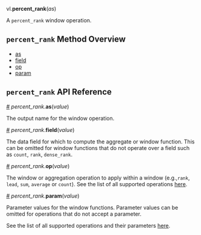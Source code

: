 vl.<b>percent_rank</b>(<em>as</em>)

A <code>percent_rank</code> window operation.

## <code>percent_rank</code> Method Overview

* <a href="#as">as</a>
* <a href="#field">field</a>
* <a href="#op">op</a>
* <a href="#param">param</a>

## <code>percent_rank</code> API Reference

<a id="as" href="#as">#</a>
<em>percent_rank</em>.<b>as</b>(<em>value</em>)

The output name for the window operation.

<a id="field" href="#field">#</a>
<em>percent_rank</em>.<b>field</b>(<em>value</em>)

The data field for which to compute the aggregate or window function. This can be omitted for window functions that do not operate over a field such as `count`, `rank`, `dense_rank`.

<a id="op" href="#op">#</a>
<em>percent_rank</em>.<b>op</b>(<em>value</em>)

The window or aggregation operation to apply within a window (e.g.,`rank`, `lead`, `sum`, `average` or `count`). See the list of all supported operations [here](https://vega.github.io/vega-lite/docs/window.html#ops).

<a id="param" href="#param">#</a>
<em>percent_rank</em>.<b>param</b>(<em>value</em>)

Parameter values for the window functions. Parameter values can be omitted for operations that do not accept a parameter.

See the list of all supported operations and their parameters [here](https://vega.github.io/vega-lite/docs/transforms/window.html).


